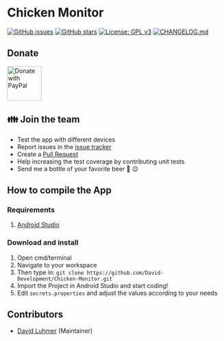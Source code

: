 # Chicken Monitor


[![GitHub issues](https://img.shields.io/github/issues/David-Development/Chicken-Monitor.svg)](https://github.com/David-Development/Chicken-Monitor/issues)
[![GitHub stars](https://img.shields.io/github/stars/David-Development/Chicken-Monitor.svg)](https://github.com/David-Development/Chicken-Monitor/stargazers)
[![License: GPL v3](https://img.shields.io/badge/License-GPL%20v3-blue.svg)](https://www.gnu.org/licenses/gpl-3.0)
[![CHANGELOG.md](https://img.shields.io/badge/Changelog-CHANGELOG.md-informational)](CHANGELOG.md)


## Donate

[<img src="https://raw.githubusercontent.com/stefan-niedermann/paypal-donate-button/master/paypal-donate-button.png"
      alt="Donate with PayPal"
      height="80">](https://www.paypal.com/donate?hosted_button_id=5TJ6LTEVTDF5J)

## 👪 Join the team
* Test the app with different devices
* Report issues in the [issue tracker](https://github.com/David-Development/Chicken-Monitor/issues)
* Create a [Pull Request](https://opensource.guide/how-to-contribute/#opening-a-pull-request)
* Help increasing the test coverage by contributing unit tests
* Send me a bottle of your favorite beer :beers: :wink:

## How to compile the App

### Requirements

1. [Android Studio](https://developer.android.com/studio/)

### Download and install

1. Open cmd/terminal
2. Navigate to your workspace
3. Then type in: `git clone https://github.com/David-Development/Chicken-Monitor.git`
4. Import the Project in Android Studio and start coding!
5. Edit `secrets.properties` and adjust the values according to your needs
  

## Contributors

* [David Luhmer](https://github.com/David-Development) (Maintainer)
